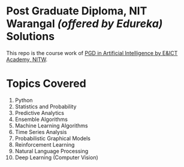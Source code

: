 #  Post Graduate Diploma, NIT Warangal _(offered by Edureka)_ Solutions 

This repo is the course work of [PGD in Artificial Intelligence by E&ICT Academy, NITW](https://www.edureka.co/post-graduate/machine-learning-and-ai).

# Topics Covered
1. Python
2. Statistics and Probability
3. Predictive Analytics
4. Ensemble Algorithms
5. Machine Learning Algorithms
6. Time Series Analysis
7. Probabilistic Graphical Models
8. Reinforcement Learning
9. Natural Language Processing
10. Deep Learning (Computer Vision)
